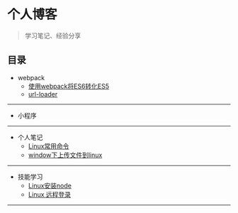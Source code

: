 # 个人博客
> 学习笔记、经验分享

## 目录
* webpack
    * [使用webpack将ES6转化ES5](https://github.com/smallmonsters/Blog/blob/master/201911/%E4%BD%BF%E7%94%A8webpack%E5%B0%86ES6%E8%BD%AC%E5%8C%96ES5.md)
    * [url-loader](https://github.com/smallmonsters/Blog/blob/master/201911/url-loader.md)
---
* 小程序
  
---
* 个人笔记
    * [Linux常用命令](https://github.com/smallmonsters/Blog/blob/master/201911/Linux%E5%B8%B8%E7%94%A8%E5%91%BD%E4%BB%A4.md)
    * [window下上传文件到linux](https://github.com/smallmonsters/Blog/blob/master/201911/window%E4%B8%8B%E4%B8%8A%E4%BC%A0%E6%96%87%E4%BB%B6%E5%88%B0linux.md)
---
* 技能学习
    * [Linux安装node](https://blog.csdn.net/putao2062/article/details/79647597)
    * [Linux 远程登录](https://www.runoob.com/linux/linux-remote-login.html)
----
